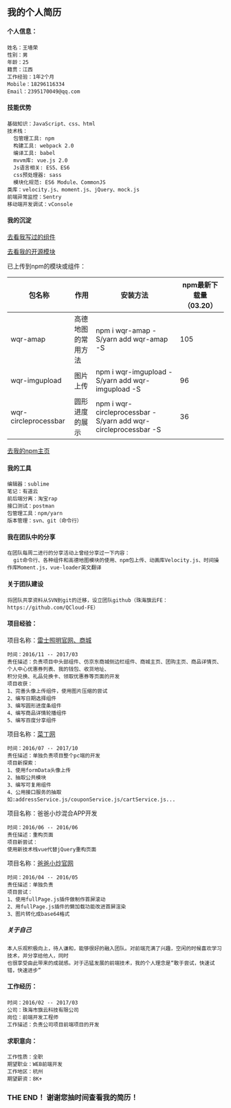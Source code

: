 ## 我的个人简历
#### 个人信息：
```
姓名：王墙荣          
性别：男
年龄：25              
籍贯：江西
工作经验：1年2个月
Mobile：18296116334
Email：2395170049@qq.com
```
#### 技能优势
```
基础知识：JavaScript、css、html
技术栈：
  包管理工具: npm
  构建工具: webpack 2.0
  编译工具: babel
  mvvm库: vue.js 2.0
  Js语言相关: ES5、ES6
  css预处理器: sass
  模块化规范: ES6 Module、CommonJS
类库：velocity.js、moment.js、jQuery、mock.js
前端异常监控：Sentry
移动端开发调试：vConsole
```
#### 我的沉淀
[去看我写过的组件](https://github.com/WangQiangrong/components)

[去看我的开源模块](https://github.com/WangQiangrong/wqr-amap)


已上传到npm的模块或组件：

包名称|作用|安装方法|npm最新下载量（03.20）
---|---|---|---
wqr-amap|高德地图的常用方法|npm i wqr-amap -S/yarn add wqr-amap -S|105
wqr-imgupload|图片上传|npm i wqr-imgupload -S/yarn add wqr-imgupload -S|96
wqr-circleprocessbar|圆形进度的展示|npm i wqr-circleprocessbar -S/yarn add wqr-circleprocessbar -S|36

[去我的npm主页](https://www.npmjs.com/~575201314)

#### 我的工具
```
编辑器：sublime
笔记：有道云
前后端分离：淘宝rap 
接口测试：postman
包管理工具：npm/yarn
版本管理：svn、git（命令行）
```
#### 我在团队中的分享
```
在团队每周二进行的分享活动上曾经分享过一下内容：
  git命令行、各种组件和高德地图模块的使用、npm包上传、动画库Velocity.js、时间操作库Moment.js，vue-loader英文翻译
```
#### 关于团队建设
```
将团队共享资料从SVN到git的迁移，设立团队github（珠海旗云FE：https://github.com/QCloud-FE）
```
#### 项目经验：
项目名称：[雷士照明官网、商城](http://www.nvc-lighting.com.cn/)
```
时间：2016/11 -- 2017/03
责任描述：负责项目中头部组件、仿京东商城侧边栏组件、商城主页、团购主页、商品详情页、个人中心优惠券列表、我的钱包、收货地址、
积分兑换、礼品兑换卡、领取优惠券等页面的开发
项目收获：
1、完善头像上传组件，使用图片压缩的尝试
2、编写日期选择组件
3、编写圆形进度条组件
4、编写商品详情轮播组件
5、编写百度分享组件
```
项目名称：[菜丁网](http://www.greencd.cn/)
```
时间：2016/07 -- 2017/10
责任描述：单独负责项目整个pc端的开发
项目新探索：
1、使用formData头像上传
2、抽取公共模块
3、编写可复用组件
4、公用接口服务的抽取如:addressService.js/couponService.js/cartService.js...
```

项目名称：爸爸小炒混合APP开发
```
时间：2016/06 -- 2016/06
责任描述：重构页面
项目新尝试：
使用新技术栈vue代替jQuery重构页面
```
项目名称：[爸爸小炒官网](http://www.dadcooker.com/)
```
时间：2016/04 -- 2016/05
责任描述：单独负责
项目尝试：
1、使用fullPage.js插件做制作首屏滚动
2、用fullPage.js插件的懒加载功能改进首屏渲染
3、图片转化成base64格式
```
##### 关于自己
```
本人乐观积极向上，待人谦和，能够很好的融入团队。对前端充满了兴趣，空闲的时候喜欢学习技术，并分享给他人，同时
也很享受由此带来的成就感。对于迅猛发展的前端技术，我的个人理念是“敢于尝试，快速试错，快速进步”
```
#### 工作经历：
```
时间：2016/02 -- 2017/03
公司：珠海市旗云科技有限公司
岗位：前端开发工程师
工作描述：负责公司项目前端项目的开发
```
#### 求职意向：

```
工作性质：全职
期望职业：WEB前端开发
工作地区：杭州
期望薪资：8K+
```
### THE END！ 谢谢您抽时间查看我的简历！
